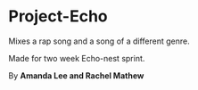 Project-Echo
============

Mixes a rap song and a song of a different genre.

Made for two week Echo-nest sprint.

By **Amanda Lee and Rachel Mathew**

